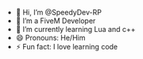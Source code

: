 - 👋 Hi, I’m @SpeedyDev-RP
- 👀 I’m a FiveM Developer
- 🌱 I’m currently learning Lua and c++
- 😄 Pronouns: He/Him
- ⚡ Fun fact: I love learning code

<!---
SpeedyDev-RP/SpeedyDev-RP is a ✨ special ✨ repository because its `README.md` (this file) appears on your GitHub profile.
You can click the Preview link to take a look at your changes.
--->
